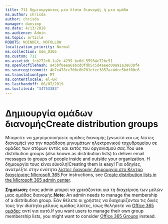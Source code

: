 ```yaml
---
title: 711 δημιουργώντας μια λίστα διανομής ή μια ομάδα
ms.author: chrisda
author: chrisda
manager: dansimp
ms.date: 4/13/2018
ms.audience: Admin
ms.topic: article
ROBOTS: NOINDEX, NOFOLLOW
localization_priority: Normal
ms.collection: Adm_O365
ms.custom: 711
ms.assetid: fcb272e6-1a2e-4299-be0d-55934e72bc51
ms.openlocfilehash: a45bf0eea6abcd0fdb5c5d4aeec00a91a3e038f4
ms.sourcegitcommit: 4b7e478ce700c0b781efec3857ac4dce5bdf00c6
ms.translationtype: MT
ms.contentlocale: el-GR
ms.lasthandoff: 06/07/2019
ms.locfileid: "34753383"
---
```

# <a name="create-distribution-groups"></a><span data-ttu-id="83ff9-102">Δημιουργία ομάδων διανομής</span><span class="sxs-lookup"><span data-stu-id="83ff9-102">Create distribution groups</span></span>

<span data-ttu-id="83ff9-103">Μπορείτε να χρησιμοποιήσετε ομάδες διανομής (γνωστό και ως λίστες διανομής) για την παράδοση μηνυμάτων ηλεκτρονικού ταχυδρομείου σε ομάδες των ατόμων εντός και εκτός του οργανισμού σας.</span><span class="sxs-lookup"><span data-stu-id="83ff9-103">You use distribution groups (also known as distribution lists) to deliver email messages to groups of people inside and outside your organization.</span></span> <span data-ttu-id="83ff9-104">Η δημιουργία τους είναι εύκολη!</span><span class="sxs-lookup"><span data-stu-id="83ff9-104">Creating them is easy!</span></span> <span data-ttu-id="83ff9-105">Για οδηγίες, ανατρέξτε στην ενότητα [λίστες διανομής Δημιουργία στο Κέντρο διαχείρισης Microsoft 365](https://support.office.com/article/b1ffe755-59e5-4369-826d-825f145a8400).</span><span class="sxs-lookup"><span data-stu-id="83ff9-105">For instructions, see [Create distribution lists in the Microsoft 365 admin center](https://support.office.com/article/b1ffe755-59e5-4369-826d-825f145a8400).</span></span>

<span data-ttu-id="83ff9-106">**Σημείωση**: ένας admin μπορεί να χρειάζονται για τη διαχείριση των μελών μιας ομάδας διανομής.</span><span class="sxs-lookup"><span data-stu-id="83ff9-106">**Note**: An admin needs to manage the membership of a distribution group.</span></span> <span data-ttu-id="83ff9-107">Εάν θέλετε οι χρήστες να διαχειρίζονται τις δικές τους την ιδιότητα μέλους ομάδας λίστες, ίσως θελήσετε να [Office 365 ομάδες](https://support.office.com/article/b565caa1-5c40-40ef-9915-60fdb2d97fa2) αντί για αυτό.</span><span class="sxs-lookup"><span data-stu-id="83ff9-107">If you want users to manage their own group membership lists, you might want to consider [Office 365 Groups](https://support.office.com/article/b565caa1-5c40-40ef-9915-60fdb2d97fa2) instead.</span></span> 
